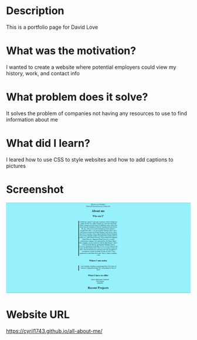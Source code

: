 # Description
This is a portfolio page for David Love
# What was the motivation?
I wanted to create a website where potential employers could view my history, work, and contact info
# What problem does it solve?
It solves the problem of companies not having any resources to use to find information about me
# What did I learn?
I leared how to use CSS to style websites and how to add captions to pictures
# Screenshot
![Screenshot](assets/screenshot2.png)
# Website URL
https://cyril1743.github.io/all-about-me/